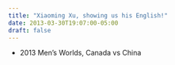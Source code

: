```yaml
---
title: "Xiaoming Xu, showing us his English!"
date: 2013-03-30T19:07:00-05:00
draft: false
---
```

- 2013 Men’s Worlds, Canada vs China